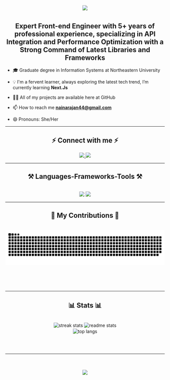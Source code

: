 <h1 align="center">
    <img src="https://readme-typing-svg.herokuapp.com/?font=Righteous&size=35&center=true&vCenter=true&width=500&height=70&duration=4000&lines=Hi+There!+👋;+I'm+Naina+Rajan!;" />
</h1>
<h2 align="center">Expert Front-end Engineer with 5+ years of professional experience, specializing in API Integration and Performance Optimization with a Strong
Command of Latest Libraries and Frameworks</h2>

- 🎓 Graduate degree in Information Systems at Northeastern University

- 💡 I'm a fervent learner, always exploring the latest tech trend, I’m currently learning **Next.Js**

- 👨‍💻 All of my projects are available here at GitHub

- 📫 How to reach me **nainarajan44@gmail.com**

- 😄 Pronouns: She/Her
<hr/>
<h2 align="center">⚡ Connect with me ⚡</h2>
<p align="center">
    <a href="https://www.linkedin.com/in/nainarajan/" target="blank">
         <img src="https://skillicons.dev/icons?i=linkedin" />   
    </a>
    <a href="mailto:nainarajan44@gmail.com">
        <img src="https://skillicons.dev/icons?i=gmail" />
    </a>
</p>

<hr/>
 
<h2 align="center">⚒️ Languages-Frameworks-Tools ⚒️</h2>
<br/>
<div align="center">
    <img src="https://skillicons.dev/icons?i=react,vue,angular,bootstrap,html,css,scss,vscode,github,figma,tailwind,git,postman" />
    <img src="https://skillicons.dev/icons?i=nodejs,javascript,typescript,express,firebase,mongodb,nextjs" /><br>
</div>

<hr/>

<div align="center">
  <h2>🚀 My Contributions 🚀</h2>
  <br>
  <img alt="snake eating my contributions" src="https://raw.githubusercontent.com/naina-neu/naina-neu/output/github-contribution-grid-snake.svg" />
  
  <br/><br/><br/>
</div>

<hr/>
<h2 align="center">📊 Stats 📊</h2>
<br>
<div align=center>
  <img width=390 src="https://github-readme-streak-stats-salesp07.vercel.app/?user=naina-neu&count_private=true&theme=react&border_radius=10" alt="streak stats"/>
  <img width=390 src="https://github-readme-stats-salesp07.vercel.app/api?username=naina-neu&count_private=true&show_icons=true&theme=react&rank_icon=github&border_radius=10" alt="readme stats" />
  <br/>
  <img width=325 align="center" src="https://github-readme-stats-salesp07.vercel.app/api/top-langs/?username=naina-neu&hide=HTML&langs_count=8&layout=compact&theme=react&border_radius=10&size_weight=0.5&count_weight=0.5&exclude_repo=github-readme-stats" alt="top langs" />
</div>

<br/><br/>

<hr/>

<h1 align="center">
    <img src="https://readme-typing-svg.herokuapp.com/?font=Righteous&size=35&center=true&vCenter=true&width=500&height=70&duration=4000&lines=Keep+Learning!+💪;+Thank+you+for+visting!;" />
</h1>

<!--
**naina-neu/naina-neu** is a ✨ _special_ ✨ repository because its `README.md` (this file) appears on your GitHub profile.

Here are some ideas to get you started:

- 🔭 I’m currently working on ...
- 🌱 I’m currently learning ...
- 👯 I’m looking to collaborate on ...
- 🤔 I’m looking for help with ...
- 💬 Ask me about ...
- 📫 How to reach me: ...
- 😄 Pronouns: ...
- ⚡ Fun fact: ...
-->

